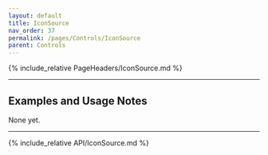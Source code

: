 ```yaml
---
layout: default
title: IconSource
nav_order: 37
permalink: /pages/Controls/IconSource
parent: Controls
---
```


{% include_relative PageHeaders/IconSource.md %}

<!-- Custom content & examples start here -->

<hr />

## Examples and Usage Notes

None yet.

<!-- End custom content & examples -->

<hr />

{% include_relative API/IconSource.md %}
